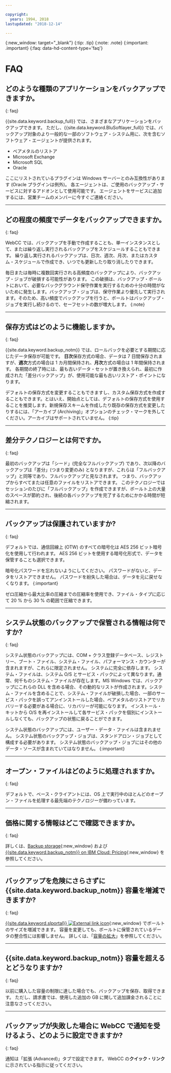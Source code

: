 ```yaml
---

copyright:
  years: 1994, 2018
lastupdated: "2018-12-14"

---
```

{:new_window: target="_blank"}
{:tip: .tip}
{:note: .note}
{:important: .important}
{:faq: data-hd-content-type='faq'}


# FAQ

## どのような種類のアプリケーションをバックアップできますか。
{: faq}

{{site.data.keyword.backup_full}} では、さまざまなアプリケーションをバックアップできます。 ただし、{{site.data.keyword.BluSoftlayer_full}} では、バックアップ対象のより一般的な一部のソフトウェア・システム用に、次を含むソフトウェア・エージェントが提供されます。

- ベアメタルのリストア
- Microsoft Exchange
- Microsoft SQL
- Oracle

ここにリストされているプラグインは Windows サーバーとのみ互換性があります (Oracle プラグインは例外)。 各エージェントは、ご使用のバックアップ・サービスに対するアドオンとして使用可能です。 エージェントをサービスに追加するには、営業チームのメンバーに今すぐご連絡ください。

<hr>

## どの程度の頻度でデータをバックアップできますか。
{: faq}

WebCC では、バックアップを手動で作成することも、単一インスタンスとして、または繰り返し実行されるバックアップをスケジュールすることもできます。 繰り返し実行されるバックアップは、日次、週次、月次、またはカスタム・スケジュールで作成でき、いつでも更新したり取り消したりできます。

毎日または毎時に複数回実行される高頻度のバックアップにより、バックアップ・ジョブが破損する可能性があります。 この破損は、バックアップ・ボールトにおいて、必要なバックグラウンド保守作業を実行するための十分の時間がないために発生します。バックアップ・ジョブは、保守作業より優先して実行されます。そのため、高い頻度でバックアップを行うと、ボールトはバックアップ・ジョブを実行し続けるので、セーフセットの数が増大します。
{:note}

<hr>

## 保存方式はどのように機能しますか。
{: faq}

{{site.data.keyword.backup_notm}} では、ロールバックを必要とする期間に応じたデータ保存が可能です。 **日次**保存方式の場合、データは 7 日間保存されますが、**週次**方式の場合は 1 カ月間保持され、**月次**方式の場合は 1 年間保持されます。 各期間の終了時には、最も古いデータ・セットが置き換えられ、最初に作成された「差分バックアップ」が、使用可能な最も古いリストア・ポイントになります。

デフォルトの保存方式を変更することもできますし、カスタム保存方式を作成することもできます。とはいえ、開始点としては、デフォルトの保存方式を使用することを推奨します。新規保存スキームを作成したり既存の保存方式を変更したりするには、「アーカイブ (Archiving)」オプションのチェック・マークを外してください。アーカイブはサポートされていません。
{:tip}

<hr>

## 差分テクノロジーとは何ですか。
{: faq}

最初のバックアップは「シード」(完全なフルバックアップ) であり、次以降のバックアップは「差分」(つまり変更のみ) となりますが、これらは「フルバックアップ」と同等であり、フルバックアップと見なされます。 つまり、バックアップからすべてまたは任意のファイルをリストアできます。 このテクノロジーではセッションのたびに「フルバックアップ」を作成できますが、ボールト上の大量のスペースが節約され、後続の各バックアップを完了するためにかかる時間が短縮されます。

<hr>

## バックアップは保護されていますか?
{: faq}

デフォルトでは、通信回線上 (OTW) のすべての暗号化は AES 256 ビット暗号化を使用して行われます。 AES 256 ビットを使用する暗号化形式で、データを保管することも選択できます。

暗号化パスワードを忘れないようにしてください。 パスワードがないと、データをリストアできません。 パスワードを紛失した場合は、データを元に戻せなくなります。
{:important}

ゼロ圧縮から最大比率の圧縮までの圧縮率を使用でき、ファイル・タイプに応じて 20 % から 30 % の範囲で圧縮できます。

<hr>

## システム状態のバックアップで保管される情報は何ですか?
{: faq}

システム状態のバックアップには、COM + クラス登録データベース、レジストリー、ブート・ファイル、システム・ファイル、パフォーマンス・カウンターが含まれますが、これらに限定されません。 システムに完全に依存します。 システム・ファイルは、システム O/S とサービス・パックによって異なります。通常、何千ものシステム・ファイルが存在します。MS Windows では、バックアップにこれらの DLL を含める場合、その動的なリストが作成されます。システム・ファイルを含めることで、システム・ファイルが破損した場合、一部のサービス・パックを誤ってアンインストールした場合、ベアメタルのリストアでリカバリーする必要がある場合に、リカバリーが可能になります。 インストール・キットから O/S を再インストールして各サービス・パックを個別にインストールしなくても、バックアップの状態に戻ることができます。

システム状態のバックアップには、ユーザー・データ・ファイルは含まれません。 システム状態のバックアップ・ジョブは、スタンドアロン・ジョブとして構成する必要があります。 システム状態のバックアップ・ジョブにはその他のデータ・ソースが含まれていてはなりません。
{:important}

<hr>

## オープン・ファイルはどのように処理されますか。
{: faq}

デフォルトで、ベース・クライアントには、OS 上で実行中のほとんどのオープン・ファイルを処理する最先端のテクノロジーが備わっています。

<hr>

## 価格に関する情報はどこで確認できますか。
{: faq}

詳しくは、[Backup storage](https://www.ibm.com/cloud/backup-and-restore){:new_window} および [{{site.data.keyword.backup_notm}} on IBM Cloud: Pricing](https://www.ibm.com/cloud/evault/pricing){:new_window} を参照してください。

<hr>

## バックアップを危険にさらさずに {{site.data.keyword.backup_notm}} 容量を増減できますか?
{: faq}

[{{site.data.keyword.slportal}} ![External link icon](../../icons/launch-glyph.svg "External link icon")](https://control.softlayer.com/){:new_window} でボールトのサイズを増減できます。 容量を変更しても、ボールトに保管されているデータの整合性には影響しません。 詳しくは、「[容量の拡大](expanding-capacity.html)」を参照してください。

<hr>

## {{site.data.keyword.backup_notm}} 容量を超えるとどうなりますか?
{: faq}

以前に購入した容量の制限に達した場合でも、バックアップを保存、取得できます。 ただし、請求書では、使用した追加の GB に関して追加課金されることに注意なさってください。

<hr>

## バックアップが失敗した場合に WebCC で通知を受けるよう、どのように設定できますか?
{: faq}

通知は「拡張 (Advanced)」タブで設定できます。 WebCC の**クイック・リンク**に示されている指示に従ってください。
